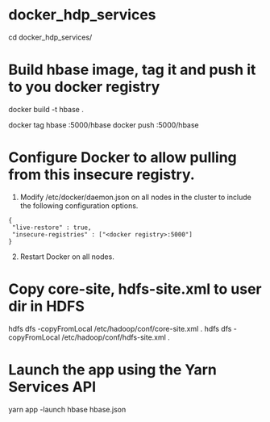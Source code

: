 # docker_hdp_services

cd docker_hdp_services/


# Build hbase image, tag it and push it to you docker registry

docker build -t hbase .

docker tag hbase <docker registry>:5000/hbase
docker push <docker registry>:5000/hbase
  
  
# Configure Docker to allow pulling from this insecure registry. 

1. Modify /etc/docker/daemon.json on all nodes in the cluster to include the following configuration options.

```
{
 "live-restore" : true,
 "insecure-registries" : ["<docker registry>:5000"]
}
```

2. Restart Docker on all nodes.
  
  
# Copy core-site, hdfs-site.xml to user dir in HDFS

hdfs dfs -copyFromLocal /etc/hadoop/conf/core-site.xml .
hdfs dfs -copyFromLocal /etc/hadoop/conf/hdfs-site.xml .


# Launch the app using the Yarn Services API

yarn app -launch hbase hbase.json




